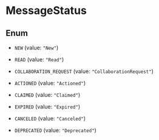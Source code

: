 

# MessageStatus

## Enum


* `NEW` (value: `"New"`)

* `READ` (value: `"Read"`)

* `COLLABORATION_REQUEST` (value: `"CollaborationRequest"`)

* `ACTIONED` (value: `"Actioned"`)

* `CLAIMED` (value: `"Claimed"`)

* `EXPIRED` (value: `"Expired"`)

* `CANCELED` (value: `"Canceled"`)

* `DEPRECATED` (value: `"Deprecated"`)



